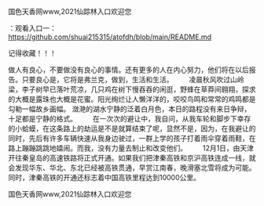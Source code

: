 国色天香网www,2021仙踪林入口欢迎您

：观看入口一：https://github.com/shuai215315/atofdh/blob/main/README.md


记得收藏！！！



做人有良心，不要做没有良心的事情。还有更多的人在内心努力，他们将在以后报告。只要良心是，它将是弗兰克，做到，生活和生活。
　　凌晨秋风吹过山岭梁，李子树早已落叶荒凉，几只鸡在树下慢吞吞的闲逛，野蜂在草莽间翱翔，探求的大概是露珠也大概是花蜜。阳光绚烂让人懒洋洋的，咬咬鸟鸣和常常的鸡鸣都是勾勒一幅故乡画幅。
	潋滟的湖水宁静的泛着白月色，本日的路程没有来日争辩，十足都是宁静的格式。
　　在一次次的避让中，我自问，从我车轮和脚步下幸存的小蛤蟆，在这条路上的劫运是不是就算结束了呢，显然不是，因为，在我避让的同时，先后有许多车辆快速从我身边驶过，一群上学的孩子打着雨伞穿着雨鞋，在路上蹦蹦跳跳地嬉闹。而我，没有力量去制止和改变他们。
　　12月1日，由天津开往秦皇岛的高速铁路将正式开通。如果我们把津秦高铁和京沪高铁连成一线，就会发现华东、华北、东北已经被高铁贯通，早赏江南春，晚滑塞北雪将成为可能。同时，津秦高铁的开通还标志着中国高铁里程达到10000公里。







国色天香网www,2021仙踪林入口欢迎您
